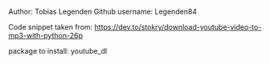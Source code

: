 Author: Tobias Legenden
Github username: Legenden84

Code snippet taken from: https://dev.to/stokry/download-youtube-video-to-mp3-with-python-26p

package to install: youtube_dl
